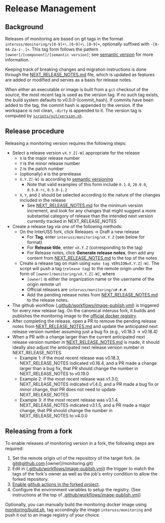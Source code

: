 # Release Management

## Background

Releases of monitoring are based on git tags in the format `interuss/monitoring/v[0-9]+\.[0-9]+\.[0-9]+`, optionally suffixed with `-[0-9A-Za-z-.]+`.  This tag form follows the pattern `[owner]/[component]/[semantic version]`; see [semantic version](https://semver.org) for more information.

Keeping track of breaking changes and migration instructions is done through the [NEXT_RELEASE_NOTES.md](NEXT_RELEASE_NOTES.md) file, which is updated as features are added or modified and serves as a basis for release notes.

When either an executable or image is built from a `git` checkout of the source, the most recent tag is used as the version tag. If no such tag exists, the build system defaults to v0.0.0-[commit_hash]. If commits have been added to the tag, the commit hash is appended to the version. If the workspace is not clean, `-dirty` is appended to it. The version tag is computed by [`scripts/git/version.sh`](scripts/git/version.sh).

## Release procedure

Releasing a monitoring version requires the following steps:
- Select a release version `vX.Y.Z[-W]` appropriate for the release
  - `X` is the major release number
  - `Y` is the minor release number
  - `Z` is the patch number
  - (optionally) `W` is the prerelease
  - `X.Y.Z[-W]` is according to [semantic versioning](https://semver.org)
    - Note that valid examples of this form include `0.1.0`, `20.0.0`, `0.5.0-rc`, `0.5.0-1.2`
  - `X`, `Y`, and `Z` should be selected according to the nature of the changes included in the release
    - See [NEXT_RELEASE_NOTES.md](./NEXT_RELEASE_NOTES.md) for the minimum version increment, and look for any changes that might suggest a more substantial category of release than the intended next version currently tracked in NEXT_RELEASE_NOTES
- Create a release tag via *one* of the following methods:
  - On the InterUSS fork, click Releases -> Draft a new release
    - For **Tag**, enter `interuss/monitoring/vX.Y.Z` (see below for format)
    - For **Release title**, enter `vX.Y.Z` (corresponding to the tag)
    - For Release notes, click **Generate release notes**, then add any content from [NEXT_RELEASE_NOTES.md](./NEXT_RELEASE_NOTES.md) to the top of the notes
  - Create a release tag on main using `make tag VERSION=X.Y.Z[-W]`. The script will push a tag (`release tag`) to the remote origin under the form of `[owner]/monitoring/vX.Y.Z[-W]`, where
      - `[owner]` is either the organization name or the username of the origin remote url
      - Official releases are `interuss/monitoring/v#.#.#`.
      - Add the pending release notes from [NEXT_RELEASE_NOTES.md](NEXT_RELEASE_NOTES.md) to the release notes.
- The github workflow ([.github/workflows/image-publish.yml](.github/workflows/image-publish.yml)) is triggered for every new release tag. On the canonical interuss fork, it builds and publishes the monitoring image to the [official docker registry](https://hub.docker.com/repository/docker/interuss/monitoring).
- After completing the release, open a PR to remove the pending release notes from [NEXT_RELEASE_NOTES.md](NEXT_RELEASE_NOTES.md) and update the anticipated next release version number assuming just a bug fix (e.g., v0.18.3 -> v0.18.4)
- When a PR with a change larger than the current anticipated next release version number in [NEXT_RELEASE_NOTES.md](./NEXT_RELEASE_NOTES.md) is made, it should ideally also adjust the anticipated next release version number in NEXT_RELEASE_NOTES
  - Example 1: if the most recent release was v0.18.3, NEXT_RELEASE_NOTES indicated v0.18.4, and a PR made a change larger than a bug fix, that PR should change the number in NEXT_RELEASE_NOTES to v0.19.0
  - Example 2: if the most recent release was v1.3.0, NEXT_RELEASE_NOTES indicated v1.4.0, and a PR made a bug fix or minor change, that PR does not need to update NEXT_RELEASE_NOTES
  - Example 3: if the most recent release was v3.1.4, NEXT_RELEASE_NOTES indicated v3.1.5, and a PR made a major change, that PR should change the number in NEXT_RELEASE_NOTES to v4.0.0

## Releasing from a fork

To enable releases of monitoring version in a fork, the following steps are required:
  1. Set the remote origin url of the repository of the target fork. (ie git@github.com:[owner]/monitoring.git)
  2. Edit in ([.github/workflows/image-publish.yml](.github/workflows/image-publish.yml)) the trigger to match the tags of the fork's owner as well as the job's entry condition to allow the forked repository.
  3. [Enable github actions in the forked project](https://docs.github.com/en/repositories/managing-your-repositorys-settings-and-features/enabling-features-for-your-repository/managing-github-actions-settings-for-a-repository#configuring-required-approval-for-workflows-from-public-forks).
  4. Configure the environment variables to setup the registry. (See instructions at the top of [.github/workflows/image-publish.yml](.github/workflows/image-publish.yml))

Optionally, you can manually build the monitoring docker image using [monitoring/build.sh](monitoring/build.sh), tag accordingly the image `interuss/monitoring` and push it out to an image registry of your choice.
